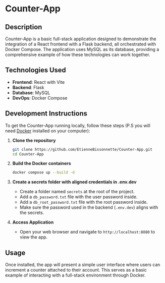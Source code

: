 # Counter-App

## Description

Counter-App is a basic full-stack application designed to demonstrate the integration of a React frontend with a Flask backend, all orchestrated with Docker Compose. The application uses MySQL as its database, providing a comprehensive example of how these technologies can work together.

## Technologies Used

- **Frontend**: React with Vite
- **Backend**: Flask
- **Database**: MySQL
- **DevOps**: Docker Compose

## Development Instructions

To get the Counter-App running locally, follow these steps (P.S you will need [Docker](https://www.docker.com/products/docker-desktop/) installed on your computer):

1. **Clone the repository**

   ```bash
   git clone https://github.com/EtienneBissonnette/Counter-App.git
   cd Counter-App

   ```

2. **Build the Docker containers**

   ```bash
   docker compose up --build -d

   ```

3. **Create a secrets folder with aligned credentials in .env.dev**

   - Create a folder named `secrets` at the root of the project.
   - Add a `db_password.txt` file with the user password inside.
   - Add a `db_root_password.txt` file with the root password inside.
   - Make sure the password used in the backend (`.env.dev`) aligns with the secrets.

4. **Access Application**
   - Open your web browser and navigate to `http://localhost:8080` to view the app.

## Usage

Once installed, the app will present a simple user interface where users can increment a counter attached to their account. This serves as a basic example of interacting with a full-stack environment through Docker.
